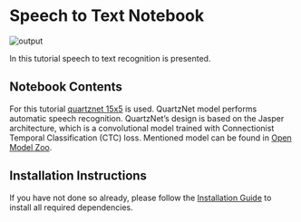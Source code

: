 # Speech to Text Notebook

![output](https://user-images.githubusercontent.com/36741649/140987347-279de058-55d7-4772-b013-0f2b12deaa61.png)

In this tutorial speech to text recognition is presented.

## Notebook Contents

For this tutorial [quartznet 15x5](https://docs.openvino.ai/2021.4/omz_models_model_quartznet_15x5_en.html) is used. QuartzNet model performs automatic speech recognition. QuartzNet’s design is based on the Jasper architecture, which is a convolutional model trained with Connectionist Temporal Classification (CTC) loss. Mentioned model can be found in [Open Model Zoo](https://github.com/openvinotoolkit/open_model_zoo/).

## Installation Instructions

If you have not done so already, please follow the [Installation Guide](../../README.md) to install all required dependencies.